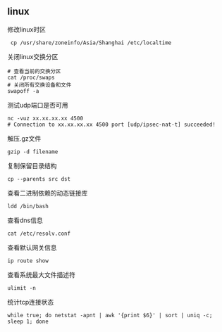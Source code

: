 ## linux

修改linux时区

```shell
 cp /usr/share/zoneinfo/Asia/Shanghai /etc/localtime
```

关闭linux交换分区

```shell
# 查看当前的交换分区
cat /proc/swaps
# 关闭所有交换设备和文件
swapoff -a
```

测试udp端口是否可用

```shell
nc -vuz xx.xx.xx.xx 4500
# Connection to xx.xx.xx.xx 4500 port [udp/ipsec-nat-t] succeeded!
```

解压.gz文件

```shell
gzip -d filename
```

复制保留目录结构

```shell
cp --parents src dst
```

查看二进制依赖的动态链接库

```shell
ldd /bin/bash
```

查看dns信息

```shell
cat /etc/resolv.conf 
```

查看默认网关信息

```shell
ip route show
```

查看系统最大文件描述符

```shell
ulimit -n
```

统计tcp连接状态

```shell
while true; do netstat -apnt | awk '{print $6}' | sort | uniq -c; sleep 1; done
```

